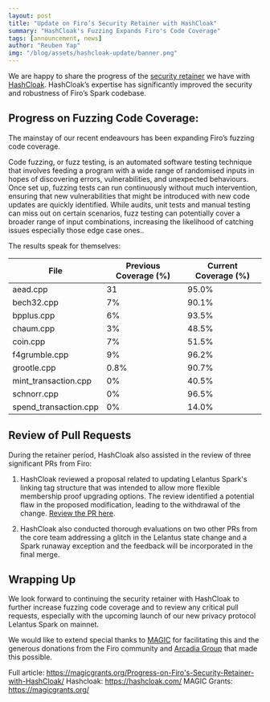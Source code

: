 ```yaml
---
layout: post
title: "Update on Firo’s Security Retainer with HashCloak"
summary: "HashCloak's Fuzzing Expands Firo's Code Coverage"
tags: [announcement, news]
author: "Reuben Yap"
img: "/blog/assets/hashcloak-update/banner.png"
---
```

We are happy to share the progress of the [security retainer](https://magicgrants.org/Security-Retainer-with-HashCloak/) we have with [HashCloak](https://hashcloak.com/). HashCloak’s expertise has significantly improved the security and robustness of Firo’s Spark codebase.

## Progress on Fuzzing Code Coverage:

The mainstay of our recent endeavours has been expanding Firo’s fuzzing code coverage. 

Code fuzzing, or fuzz testing, is an automated software testing technique that involves feeding a program with a wide range of randomised inputs in hopes of discovering errors, vulnerabilities, and unexpected behaviours. Once set up, fuzzing tests can run continuously without much intervention, ensuring that new vulnerabilities that might be introduced with new code updates are quickly identified. While audits, unit tests and manual testing can miss out on certain scenarios, fuzz testing can potentially cover a broader range of input combinations, increasing the likelihood of catching issues especially those edge case ones..

The results speak for themselves:

| File                  | Previous Coverage (%) | Current Coverage (%) |
| --------------------- | --------------------- | -------------------- |
| aead.cpp              | 31                    | 95.0%                |
| bech32.cpp            | 7%                    | 90.1%                |
| bpplus.cpp            | 6%                    | 93.5%                |
| chaum.cpp             | 3%                    | 48.5%                |
| coin.cpp              | 7%                    | 51.5%                |
| f4grumble.cpp         | 9%                    | 96.2%                |
| grootle.cpp           | 0.8%                  | 90.7%                |
| mint_transaction.cpp  | 0%                    | 40.5%                |
| schnorr.cpp           | 0%                    | 96.5%                |
| spend_transaction.cpp | 0%                    | 14.0%                |

## Review of Pull Requests

During the retainer period, HashCloak also assisted in the review of three significant PRs from Firo:

1) HashCloak reviewed a proposal related to updating Lelantus Spark's linking tag structure that was intended to allow more flexible membership proof upgrading options. The review identified a potential flaw in the proposed modification, leading to the withdrawal of the change. [Review the PR here](https://github.com/firoorg/firo/pull/1267).

2) HashCloak also conducted thorough evaluations on two other PRs from the core team addressing a glitch in the Lelantus state change and a Spark runaway exception and the feedback will be incorporated in the final merge.

## Wrapping Up

We look forward to continuing the security retainer with HashCloak to further increase fuzzing code coverage and to review any critical pull requests, especially with the upcoming launch of our new privacy protocol Lelantus Spark on mainnet.

We would like to extend special thanks to [MAGIC](https://magicgrants.org/) for facilitating this and the generous donations from the Firo community and [Arcadia Group](https://arcadia.agency/) that made this possible.

Full article: https://magicgrants.org/Progress-on-Firo's-Security-Retainer-with-HashCloak/
Hashcloak: https://hashcloak.com/
MAGIC Grants: https://magicgrants.org/

